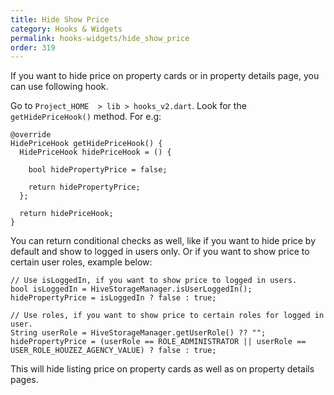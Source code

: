 ```yaml
---
title: Hide Show Price
category: Hooks & Widgets
permalink: hooks-widgets/hide_show_price
order: 319
---
```


If you want to hide price on property cards or in property details page, you can use following hook. 

Go to `Project_HOME  > lib > hooks_v2.dart`. Look for the `getHidePriceHook()` method. For e.g:

```
@override
HidePriceHook getHidePriceHook() {
  HidePriceHook hidePriceHook = () {

    bool hidePropertyPrice = false;

    return hidePropertyPrice;
  };

  return hidePriceHook;
}
```

You can return conditional checks as well, like if you want to hide price by default and show to logged in users only. Or if you want to show price to certain user roles, example below:

```
// Use isLoggedIn, if you want to show price to logged in users.
bool isLoggedIn = HiveStorageManager.isUserLoggedIn();
hidePropertyPrice = isLoggedIn ? false : true;

// Use roles, if you want to show price to certain roles for logged in user.
String userRole = HiveStorageManager.getUserRole() ?? "";
hidePropertyPrice = (userRole == ROLE_ADMINISTRATOR || userRole == USER_ROLE_HOUZEZ_AGENCY_VALUE) ? false : true;
```

This will hide listing price on property cards as well as on property details pages.